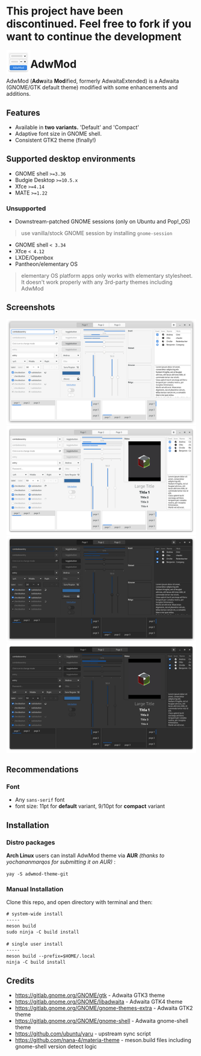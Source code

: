 # This project have been discontinued. Feel free to fork if you want to continue the development

<img src=".data/logo.svg" alt="AdwMod" align="left" width="64" height="64"/>

# AdwMod

AdwMod (**Adw**aita **Mod**ified, formerly AdwaitaExtended) is a Adwaita (GNOME/GTK default theme) modified with some enhancements and additions.

## Features
- Available in **two variants.** 'Default' and 'Compact'
- Adaptive font size in GNOME shell.
- Consistent GTK2 theme (finally!)

## Supported desktop environments
- GNOME shell `>=3.36`
- Budgie Desktop `>=10.5.x`
- Xfce `>=4.14`
- MATE `>=1.22`

### Unsupported
- Downstream-patched GNOME sessions (only on Ubuntu and Pop!_OS)
> use vanilla/stock GNOME session by installing `gnome-session`
- GNOME shell `< 3.34`
- Xfce `< 4.12`
- LXDE/Openbox
- Pantheon/elementary OS
>	elementary OS platform apps only works with elementary stylesheet. It doesn't work properly with any 3rd-party themes including AdwMod

## Screenshots
![Light](/.data/light.png)
![Light-gtk4](/.data/light-gtk4.png)
![Dark](/.data/dark.png)
![Dark-gtk4](/.data/dark-gtk4.png)

## Recommendations
### Font
- Any `sans-serif` font
- font size: 11pt for **default** variant, 9/10pt for **compact** variant

## Installation
### Distro packages
**Arch Linux** users can install AdwMod theme via **AUR** *(thanks to yochananmarqos for submitting it on AUR)* :

`yay -S adwmod-theme-git`

### Manual Installation
Clone this repo, and open directory with terminal and then:
```
# system-wide install
-----
meson build
sudo ninja -C build install

# single user install 
-----
meson build --prefix=$HOME/.local
ninja -C build install
```
## Credits
- https://gitlab.gnome.org/GNOME/gtk - Adwaita GTK3 theme
- https://gitlab.gnome.org/GNOME/libadwaita - Adwaita GTK4 theme
- https://gitlab.gnome.org/GNOME/gnome-themes-extra - Adwaita GTK2 theme
- https://gitlab.gnome.org/GNOME/gnome-shell - Adwaita gnome-shell theme
- https://github.com/ubuntu/yaru - upstream sync script
- https://github.com/nana-4/materia-theme - meson.build files including gnome-shell version detect logic
